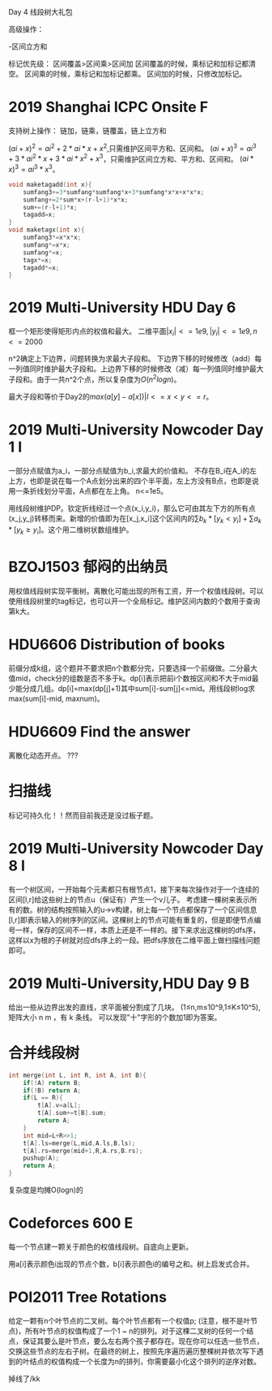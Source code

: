 Day 4 线段树大礼包

高级操作：

-区间立方和

标记优先级：
区间覆盖>区间乘>区间加
区间覆盖的时候，乘标记和加标记都清空。
区间乘的时候，乘标记和加标记都乘。
区间加的时候，只修改加标记。

# 2019 Shanghai ICPC Onsite F

支持树上操作：
链加，链乘，链覆盖，链上立方和

$(ai+x)^2 = ai^2+2*ai*x+x^2$,只需维护区间平方和、区间和。
$(ai+x)^3 = ai^3+3*ai^2*x+3*ai*x^2+x^3$，只需维护区间立方和、平方和、区间和。
$(ai*x)^3 = ai^3*x^3$。

```cpp
void maketagadd(int x){
    sumfang3+=3*sumfang*sumfang*x+3*sumfang*x*x+x*x*x;
    sumfang+=2*sum*x+(r-l+1)*x*x;
    sum+=(r-l+1)*x;
    tagadd=x;
}
void maketagx(int x){
    sumfang3*=x*x*x;
    sumfang*=x*x;
    sumfang*=x;
    tagx*=x;
    tagadd*=x;
}
```
# 2019 Multi-University HDU Day 6 
框一个矩形使得矩形内点的权值和最大。
二维平面$|x_i|<=1e9, |y_i|<=1e9,n<=2000$

n^2确定上下边界，问题转换为求最大子段和。
下边界下移的时候修改（add）每一列值同时维护最大子段和。上边界下移的时候修改（减）每一列值同时维护最大子段和。由于一共n^2个点，所以复杂度为$O(n^2logn)$。

最大子段和等价于Day2的$max (a[y]-a[x]) | l <= x < y <= r$。

# 2019 Multi-University Nowcoder Day 1 I
一部分点赋值为a_i，一部分点赋值为b_i,求最大的价值和。
不存在B_i在A_i的左上方，也即是说在每一个A点划分出来的四个半平面，左上方没有B点，也即是说用一条折线划分平面，A点都在左上角。
n<=1e5。

用线段树维护DP。钦定折线经过一个点(x_i,y_i)，那么它可由其左下方的所有点(x_j,y_j)转移而来。新增的价值即为在[x_j,x_i]这个区间内的$\sum b_k *[y_k < y_i] + \sum a_k*[y_k \ge y_i]$。这个用二维树状数组维护。


# BZOJ1503 郁闷的出纳员
用权值线段树实现平衡树。离散化可能出现的所有工资，开一个权值线段树。可以使用线段树里的tag标记，也可以开一个全局标记。维护区间内数的个数用于查询第k大。

# HDU6606 Distribution of books
前缀分成k组，这个题并不要求把n个数都分完，只要选择一个前缀做。二分最大值mid，check分的组数是否不多于k。dp[i]表示把前i个数按区间和不大于mid最少能分成几组。dp[i]=max(dp[j]+1)其中sum[i]-sum[j]<=mid。用线段树log求max(sum[i]-mid, maxnum)。

# HDU6609 Find the answer
离散化动态开点。
???
# 扫描线
标记可持久化！！然而目前我还是没过板子题。
# 2019 Multi-University Nowcoder Day 8 I
有一个树区间，一开始每个元素都只有根节点1，接下来每次操作对于一个连续的区间[l,r]给这些树上的节点u（保证有）产生一个v儿子。
考虑建一棵树来表示所有的数。树的结构按照输入的u->v构建，树上每一个节点都保存了一个区间信息[l,r]即表示输入的树序列的区间。这棵树上的节点可能有重复的，但是即便节点编号一样，保存的区间不一样，本质上还是不一样的。接下来求出这棵树的dfs序，这样以x为根的子树就对应dfs序上的一段。把dfs序放在二维平面上做扫描线问题即可。

# 2019 Multi-University,HDU Day 9 B
给出一些从边界出发的直线，求平面被分割成了几块。
(1≤n,m≤10^9,1≤K≤10^5),
矩阵大小 n m ，有 k 条线。
可以发现"十"字形的个数加1即为答案。

# 合并线段树

```cpp
int merge(int L, int R, int A, int B){
    if(!A) return B;
    if(!B) return A;
    if(L == R){
        t[A].v=a[L];
        t[A].sum+=t[B].sum;
        return A;
    }
    int mid=L+R>>1;
    t[A].ls=merge(L,mid,A.ls,B.ls);
    t[A].rs=merge(mid+1,R,A.rs,B.rs);
    pushup(A);
    return A;
}
```
复杂度是均摊O(logn)的
# Codeforces 600 E

每一个节点建一颗关于颜色的权值线段树。自底向上更新。

用a[i]表示颜色i出现的节点个数，b[i]表示颜色i的编号之和。树上启发式合并。

# POI2011 Tree Rotations
给定一颗有n个叶节点的二叉树。每个叶节点都有一个权值p; (注意，根不是叶节点)，所有叶节点的权值构成了一个1 ~ n的排列。对于这棵二叉树的任何一个结点，保证其要么是叶节点，要么左右两个孩子都存在。现在你可以任选一些节点，交换这些节点的左右子树。在最终的树上，按照先序遍历遍历整棵树并依次写下遇到的叶结点的权值构成一个长度为n的排列，你需要最小化这个排列的逆序对数。

掉线了/kk
